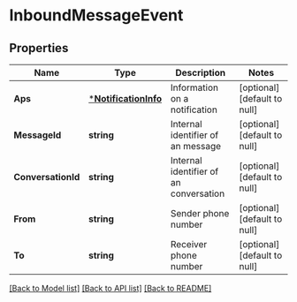 # InboundMessageEvent

## Properties
Name | Type | Description | Notes
------------ | ------------- | ------------- | -------------
**Aps** | [***NotificationInfo**](NotificationInfo.md) | Information on a notification | [optional] [default to null]
**MessageId** | **string** | Internal identifier of an message | [optional] [default to null]
**ConversationId** | **string** | Internal identifier of an conversation | [optional] [default to null]
**From** | **string** | Sender phone number | [optional] [default to null]
**To** | **string** | Receiver phone number | [optional] [default to null]

[[Back to Model list]](../README.md#documentation-for-models) [[Back to API list]](../README.md#documentation-for-api-endpoints) [[Back to README]](../README.md)


